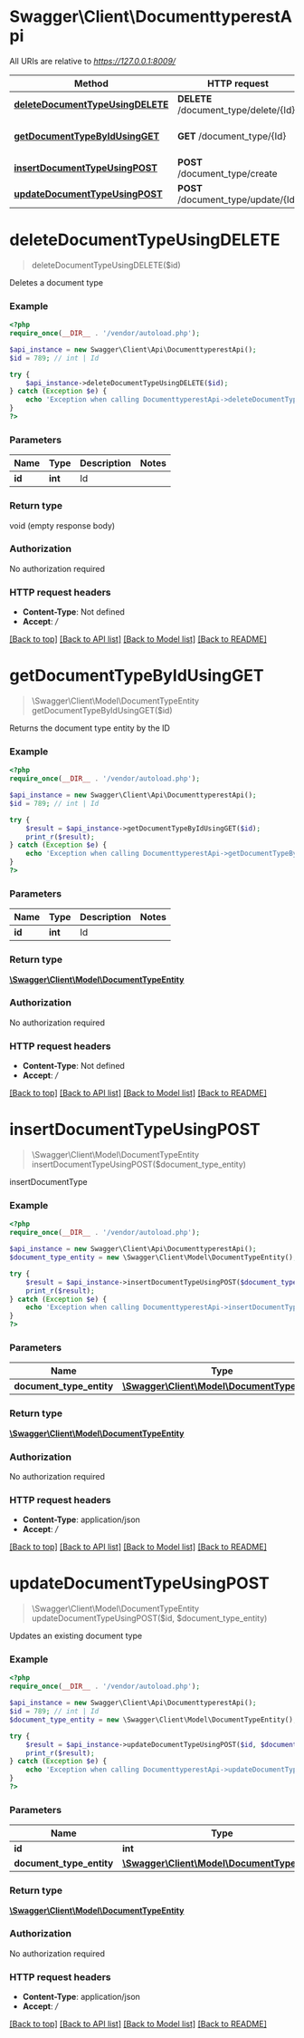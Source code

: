 # Swagger\Client\DocumenttyperestApi

All URIs are relative to *https://127.0.0.1:8009/*

Method | HTTP request | Description
------------- | ------------- | -------------
[**deleteDocumentTypeUsingDELETE**](DocumenttyperestApi.md#deleteDocumentTypeUsingDELETE) | **DELETE** /document_type/delete/{Id} | Deletes a document type
[**getDocumentTypeByIdUsingGET**](DocumenttyperestApi.md#getDocumentTypeByIdUsingGET) | **GET** /document_type/{Id} | Returns the document type entity by the ID
[**insertDocumentTypeUsingPOST**](DocumenttyperestApi.md#insertDocumentTypeUsingPOST) | **POST** /document_type/create | insertDocumentType
[**updateDocumentTypeUsingPOST**](DocumenttyperestApi.md#updateDocumentTypeUsingPOST) | **POST** /document_type/update/{Id} | Updates an existing document type


# **deleteDocumentTypeUsingDELETE**
> deleteDocumentTypeUsingDELETE($id)

Deletes a document type

### Example
```php
<?php
require_once(__DIR__ . '/vendor/autoload.php');

$api_instance = new Swagger\Client\Api\DocumenttyperestApi();
$id = 789; // int | Id

try {
    $api_instance->deleteDocumentTypeUsingDELETE($id);
} catch (Exception $e) {
    echo 'Exception when calling DocumenttyperestApi->deleteDocumentTypeUsingDELETE: ', $e->getMessage(), PHP_EOL;
}
?>
```

### Parameters

Name | Type | Description  | Notes
------------- | ------------- | ------------- | -------------
 **id** | **int**| Id |

### Return type

void (empty response body)

### Authorization

No authorization required

### HTTP request headers

 - **Content-Type**: Not defined
 - **Accept**: *_/_*

[[Back to top]](#) [[Back to API list]](../../README.md#documentation-for-api-endpoints) [[Back to Model list]](../../README.md#documentation-for-models) [[Back to README]](../../README.md)

# **getDocumentTypeByIdUsingGET**
> \Swagger\Client\Model\DocumentTypeEntity getDocumentTypeByIdUsingGET($id)

Returns the document type entity by the ID

### Example
```php
<?php
require_once(__DIR__ . '/vendor/autoload.php');

$api_instance = new Swagger\Client\Api\DocumenttyperestApi();
$id = 789; // int | Id

try {
    $result = $api_instance->getDocumentTypeByIdUsingGET($id);
    print_r($result);
} catch (Exception $e) {
    echo 'Exception when calling DocumenttyperestApi->getDocumentTypeByIdUsingGET: ', $e->getMessage(), PHP_EOL;
}
?>
```

### Parameters

Name | Type | Description  | Notes
------------- | ------------- | ------------- | -------------
 **id** | **int**| Id |

### Return type

[**\Swagger\Client\Model\DocumentTypeEntity**](../Model/DocumentTypeEntity.md)

### Authorization

No authorization required

### HTTP request headers

 - **Content-Type**: Not defined
 - **Accept**: *_/_*

[[Back to top]](#) [[Back to API list]](../../README.md#documentation-for-api-endpoints) [[Back to Model list]](../../README.md#documentation-for-models) [[Back to README]](../../README.md)

# **insertDocumentTypeUsingPOST**
> \Swagger\Client\Model\DocumentTypeEntity insertDocumentTypeUsingPOST($document_type_entity)

insertDocumentType

### Example
```php
<?php
require_once(__DIR__ . '/vendor/autoload.php');

$api_instance = new Swagger\Client\Api\DocumenttyperestApi();
$document_type_entity = new \Swagger\Client\Model\DocumentTypeEntity(); // \Swagger\Client\Model\DocumentTypeEntity | documentTypeEntity

try {
    $result = $api_instance->insertDocumentTypeUsingPOST($document_type_entity);
    print_r($result);
} catch (Exception $e) {
    echo 'Exception when calling DocumenttyperestApi->insertDocumentTypeUsingPOST: ', $e->getMessage(), PHP_EOL;
}
?>
```

### Parameters

Name | Type | Description  | Notes
------------- | ------------- | ------------- | -------------
 **document_type_entity** | [**\Swagger\Client\Model\DocumentTypeEntity**](../Model/\Swagger\Client\Model\DocumentTypeEntity.md)| documentTypeEntity |

### Return type

[**\Swagger\Client\Model\DocumentTypeEntity**](../Model/DocumentTypeEntity.md)

### Authorization

No authorization required

### HTTP request headers

 - **Content-Type**: application/json
 - **Accept**: *_/_*

[[Back to top]](#) [[Back to API list]](../../README.md#documentation-for-api-endpoints) [[Back to Model list]](../../README.md#documentation-for-models) [[Back to README]](../../README.md)

# **updateDocumentTypeUsingPOST**
> \Swagger\Client\Model\DocumentTypeEntity updateDocumentTypeUsingPOST($id, $document_type_entity)

Updates an existing document type

### Example
```php
<?php
require_once(__DIR__ . '/vendor/autoload.php');

$api_instance = new Swagger\Client\Api\DocumenttyperestApi();
$id = 789; // int | Id
$document_type_entity = new \Swagger\Client\Model\DocumentTypeEntity(); // \Swagger\Client\Model\DocumentTypeEntity | documentTypeEntity

try {
    $result = $api_instance->updateDocumentTypeUsingPOST($id, $document_type_entity);
    print_r($result);
} catch (Exception $e) {
    echo 'Exception when calling DocumenttyperestApi->updateDocumentTypeUsingPOST: ', $e->getMessage(), PHP_EOL;
}
?>
```

### Parameters

Name | Type | Description  | Notes
------------- | ------------- | ------------- | -------------
 **id** | **int**| Id |
 **document_type_entity** | [**\Swagger\Client\Model\DocumentTypeEntity**](../Model/\Swagger\Client\Model\DocumentTypeEntity.md)| documentTypeEntity |

### Return type

[**\Swagger\Client\Model\DocumentTypeEntity**](../Model/DocumentTypeEntity.md)

### Authorization

No authorization required

### HTTP request headers

 - **Content-Type**: application/json
 - **Accept**: *_/_*

[[Back to top]](#) [[Back to API list]](../../README.md#documentation-for-api-endpoints) [[Back to Model list]](../../README.md#documentation-for-models) [[Back to README]](../../README.md)

